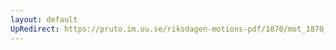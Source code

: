 ```yaml
---
layout: default
UpRedirect: https://pruto.im.uu.se/riksdagen-motions-pdf/1870/mot_1870__ak__217/mot_1870__ak__217-001.pdf
---
```

